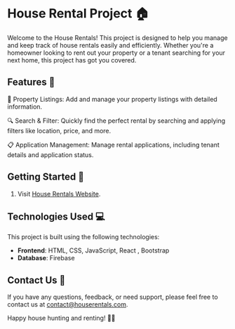 # House Rental Project 🏠

Welcome to the House Rentals! This project is designed to help you manage and keep track of house rentals easily and efficiently. Whether you're a homeowner looking to rent out your property or a tenant searching for your next home, this project has got you covered.

## Features 🌟

🏡 Property Listings: Add and manage your property listings with detailed information.

🔍 Search & Filter: Quickly find the perfect rental by searching and applying filters like location, price, and more.

📋 Application Management: Manage rental applications, including tenant details and application status.

## Getting Started 🚀

1. Visit [House Rentals Website](https://house-rentals.netlify.app/).

## Technologies Used 💻

This project is built using the following technologies:

- **Frontend**: HTML, CSS, JavaScript, React , Bootstrap
- **Database**:  Firebase

## Contact Us 📧

If you have any questions, feedback, or need support, please feel free to contact us at [contact@houserentals.com](mailto:naveen.s2021cseb@sece.ac.in.com).

Happy house hunting and renting! 🏡🔑
